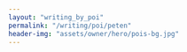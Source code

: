 ```yaml
---
layout: "writing_by_poi"
permalink: "/writing/poi/peten"
header-img: "assets/owner/hero/pois-bg.jpg"
---
```

